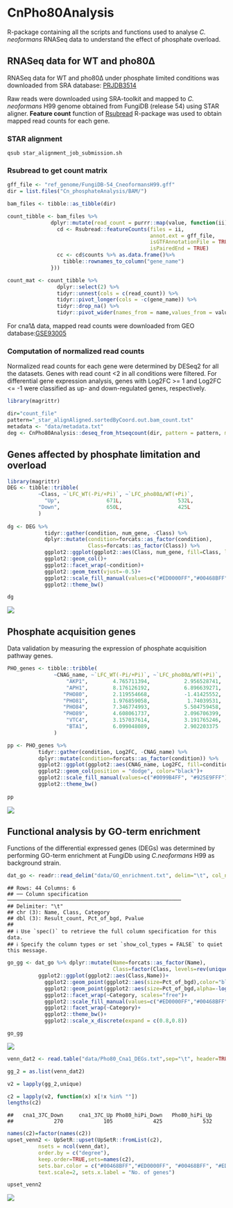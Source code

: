 <!-- README.md is generated from README.Rmd. Please edit that file -->

# CnPho80Analysis

R-package containing all the scripts and functions used to analyse *C.
neoformans* RNASeq data to understand the effect of phosphate overload.

## RNASeq data for WT and pho80∆

RNASeq data for WT and pho80∆ under phosphate limited conditions was
downloaded from SRA database:
[PRJDB3514](https://www.ncbi.nlm.nih.gov/bioproject/PRJDB3514/)

Raw reads were downloaded using SRA-toolkit and mapped to *C.
neoformans* H99 genome obtained from FungiDB (release 54) using STAR
aligner. **Feature count** function of
[Rsubread](https://academic.oup.com/nar/article/47/8/e47/5345150)
R-package was used to obtain mapped read counts for each gene.

### STAR alignment

    qsub star_alignment_job_submission.sh

### Rsubread to get count matrix

``` r
gff_file <- "ref_genome/FungiDB-54_CneoformansH99.gff"
dir = list.files("Cn_phosphateAnalysis/BAM/")

bam_files <- tibble::as_tibble(dir)

count_tibble <- bam_files %>%
              dplyr::mutate(read_count = purrr::map(value, function(ii){
                cd <- Rsubread::featureCounts(files = ii, 
                                              annot.ext = gff_file,
                                              isGTFAnnotationFile = TRUE, 
                                              isPairedEnd = TRUE)
                cc <- cd$counts %>% as.data.frame()%>% 
                  tibble::rownames_to_column("gene_name")
              })) 

count_mat <- count_tibble %>% 
                dplyr::select(2) %>% 
                tidyr::unnest(cols = c(read_count)) %>% 
                tidyr::pivot_longer(cols = -c(gene_name)) %>% 
                tidyr::drop_na() %>%
                tidyr::pivot_wider(names_from = name,values_from = value)
```

For cna1∆ data, mapped read counts were downloaded from GEO
database:[GSE93005](https://www.ncbi.nlm.nih.gov/geo/query/acc.cgi?acc=GSE93005)

### Computation of normalized read counts

Normalized read counts for each gene were determined by DESeq2 for all
the datasets. Genes with read count \<2 in all conditions were filtered.
For differential gene expression analysis, genes with Log2FC \>= 1 and
Log2FC \<= -1 were classified as up- and down-regulated genes,
respectively.

``` r
library(magrittr)

dir="count_file"
pattern="_star_alignAligned.sortedByCoord.out.bam_count.txt"
metadata <- "data/metadata.txt"
deg <- CnPho80Analysis::deseq_from_htseqcount(dir, pattern = pattern, metadata_file = "metadata.txt", header_count_file = TRUE, HTSeqOutput = FALSE, drop_genes = NULL, write_output = FALSE)
```

## Genes affected by phosphate limitation and overload

``` r
library(magrittr)
DEG <- tibble::tribble(
          ~Class, ~`LFC_WT(-Pi/+Pi)`, ~`LFC_pho80∆/WT(+Pi)`,
            "Up",               671L,                  532L,
          "Down",               650L,                  425L
          )
 
dg <- DEG %>% 
            tidyr::gather(condition, num_gene, -Class) %>%
            dplyr::mutate(condition=forcats::as_factor(condition), 
                          Class=forcats::as_factor(Class)) %>%
            ggplot2::ggplot(ggplot2::aes(Class, num_gene, fill=Class, label=num_gene))+
            ggplot2::geom_col()+
            ggplot2::facet_wrap(~condition)+
            ggplot2::geom_text(vjust=-0.5)+
            ggplot2::scale_fill_manual(values=c("#ED0000FF","#00468BFF"))+
            ggplot2::theme_bw()

dg
```

![](README_files/figure-markdown_github/unnamed-chunk-3-1.png)

## Phosphate acquisition genes

Data validation by measuring the expression of phosphate acquisition
pathway genes.

``` r
PHO_genes <- tibble::tribble(
               ~CNAG_name, ~`LFC_WT(-Pi/+Pi)`, ~`LFC_pho80∆/WT(+Pi)`,
                   "AKP1",        4.765711394,           2.956528741,
                   "APH1",        8.176126192,           6.896639271,
                  "PHO80",        2.119554668,           -1.41425552,
                  "PHO81",        1.976859058,            1.74039531,
                  "PHO84",        7.346774993,           5.504759458,
                  "PHO89",        4.608061737,           2.096706399,
                   "VTC4",        3.157037614,           3.191765246,
                   "BTA1",        6.099048089,           2.902203375
               )

pp <- PHO_genes %>% 
          tidyr::gather(condition, Log2FC, -CNAG_name) %>%
          dplyr::mutate(condition=forcats::as_factor(condition)) %>%
          ggplot2::ggplot(ggplot2::aes(CNAG_name, Log2FC, fill=condition))+
          ggplot2::geom_col(position = "dodge", color="black")+
          ggplot2::scale_fill_manual(values=c("#0099B4FF", "#925E9FFF"))+
          ggplot2::theme_bw()
  
pp
```

![](README_files/figure-markdown_github/unnamed-chunk-4-1.png)

## Functional analysis by GO-term enrichment

Functions of the differential expressed genes (DEGs) was determined by
performing GO-term enrichment at FungiDb using *C.neoformans* H99 as
background strain.

``` r
dat_go <- readr::read_delim("data/GO_enrichment.txt", delim="\t", col_names = TRUE)
```

    ## Rows: 44 Columns: 6
    ## ── Column specification ────────────────────────────────────────────────────────
    ## Delimiter: "\t"
    ## chr (3): Name, Class, Category
    ## dbl (3): Result_count, Pct_of_bgd, Pvalue
    ## 
    ## ℹ Use `spec()` to retrieve the full column specification for this data.
    ## ℹ Specify the column types or set `show_col_types = FALSE` to quiet this message.

``` r
go_gg <- dat_go %>% dplyr::mutate(Name=forcats::as_factor(Name),
                                  Class=factor(Class, levels=rev(unique(Class)))) %>%
          ggplot2::ggplot(ggplot2::aes(Class,Name))+
            ggplot2::geom_point(ggplot2::aes(size=Pct_of_bgd),color="black",shape=23, stroke=0.8)+
            ggplot2::geom_point(ggplot2::aes(size=Pct_of_bgd,alpha=-log10(Pvalue), fill=Class),shape=23)+
            ggplot2::facet_wrap(~Category, scales="free")+
            ggplot2::scale_fill_manual(values=c("#ED0000FF","#00468BFF"))+
            ggplot2::facet_wrap(~Category)+
            ggplot2::theme_bw()+
            ggplot2::scale_x_discrete(expand = c(0.8,0.8))

go_gg
```

![](README_files/figure-markdown_github/unnamed-chunk-5-1.png)

``` r
venn_dat2 <- read.table("data/Pho80_Cna1_DEGs.txt",sep="\t", header=TRUE)

gg_2 = as.list(venn_dat2)

v2 = lapply(gg_2,unique)

c2 = lapply(v2, function(x) x[!x %in% ""])
lengths(c2)
```

    ##   cna1_37C_Down     cna1_37C_Up Pho80_hiPi_Down   Pho80_hiPi_Up 
    ##             270             105             425             532

``` r
names(c2)=factor(names(c2))
upset_venn2 <- UpSetR::upset(UpSetR::fromList(c2), 
          nsets = ncol(venn_dat),
          order.by = c("degree"),
          keep.order=TRUE,sets=names(c2),
          sets.bar.color = c("#00468BFF","#ED0000FF", "#00468BFF", "#ED0000FF"),
          text.scale=2, sets.x.label = "No. of genes")

upset_venn2
```

![](README_files/figure-markdown_github/mitochondrial_genes_2-1.png)
